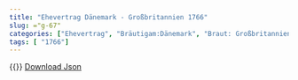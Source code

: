 ```yaml
---
title: "Ehevertrag Dänemark - Großbritannien 1766"
slug: ="g-67"
categories: ["Ehevertrag", "Bräutigam:Dänemark", "Braut: Großbritannien", "Eheschließung vollzogen?:Ja", "verschiedenkonfessionelle Ehe?:unbekannt", "Dynastie Bräutigam:Oldenburg (Dänemark)", "Akteur Bräutigam:Oldenburg (Dänemark)", "Akteur Braut:Welfen", "Textbezug?:nein", "Ständisch?:nein", "Ratifikation?:nein", "Sonstiges?:nein", "Bräutigam:Dänemark", "Braut: Großbritannien"]
tags: [ "1766"]
---
```

<!--more-->
{{<v29>}}
[Download Json](/vertraege/vertrag-67.json)